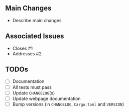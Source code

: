 ## Main Changes

- Describe main changes


## Associated Issues

- Closes #1
- Addresses #2


## TODOs

- [ ] Documentation 
- [ ] All tests must pass
- [ ] Update `CHANGELOG`(s)
- [ ] Update webpage documentation
- [ ] Bump versions (in `CHANGELOG`, `Cargo.toml` and `VERSION`)
